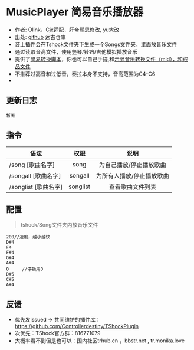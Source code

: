 # MusicPlayer 简易音乐播放器

- 作者: Olink，Cjx适配，肝帝熙恩修改, yu大改
- 出处: [github](https://github.com/Olink/SongPlayer) 远古仓库
- 装上插件会在Tshock文件夹下生成一个Songs文件夹，里面放音乐文件
- 通过读取音高文件，使用竖琴/铃铛/吉他模拟播放音乐
- 提供了[简易转换脚本](https://github.com/THEXN/TShockPlugin/blob/master/musicplayer/sample_converter.py)，你也可以自己手搓,和[示范音乐转换文件（mid），和成品文件](https://github.com/THEXN/TShockPlugin/tree/master/musicplayer/%E7%A4%BA%E4%BE%8B%E6%AD%8C%E6%9B%B2)
- 不推荐过高音和过低音，泰拉本身不支持，音高范围为C4-C6
- 
## 更新日志

```
暂无
```

## 指令

| 语法           |        权限         |   说明   |
| -------------- | :-----------------: | :------: |
| /song [歌曲名字] | song  | 为自己播放/停止播放歌曲 |
| /songall [歌曲名字] | songall   | 为所有人播放/停止播放歌曲 |
| /songlist [歌曲名字] | songlist   | 查看歌曲文件列表 |

## 配置
> tshock/Song文件夹内放音乐文件
```
200//速度，越小越快
D#4
F4
F#4
G#4
A#4
0     //停顿用0
D#5
C#5
A#4
```
## 反馈
- 优先发issued -> 共同维护的插件库：https://github.com/Controllerdestiny/TShockPlugin
- 次优先：TShock官方群：816771079
- 大概率看不到但是也可以：国内社区trhub.cn ，bbstr.net , tr.monika.love
